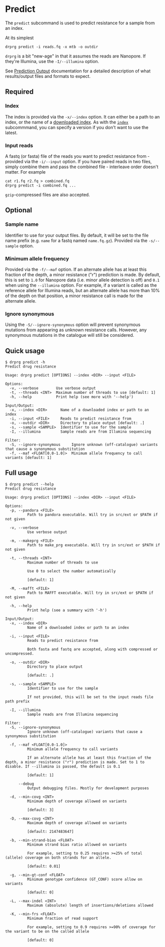 # Predict

The `predict` subcommand is used to predict resistance for a sample from an index.

At its simplest

```
drprg predict -i reads.fq -x mtb -o outdir
```

`drprg` is a bit "new-age" in that it assumes the reads are Nanopore. If they're
Illumina, use the `-I/--illumina` option.

See [Prediction Output](./predict-output.md) documentation for a detailed description of
what results/output files and formats to expect.

## Required

### Index

The index is provided via the `-x/--index` option. It can either be a path to an index,
or the name of a [downloaded index](./download.md). As with the [`index`](./download.md)
subcommmand, you can specify a version if you don't want to use the latest.

### Input reads

A fastq (or fasta) file of the reads you want to predict resistance from - provided via
the `-i/--input` option. If you have paired reads in two files, simply combine them and
pass the combined file - interleave order doesn't matter. For example

```
cat r1.fq r2.fq > combined.fq
drprg predict -i combined.fq ...
```

`gzip`-compressed files are also accepted.

## Optional

### Sample name

Identifier to use for your output files. By default, it will be set to the file name
prefix (e.g. `name` for a fastq named `name.fq.gz`). Provided via the `-s/--sample`
option.

### Minimum allele frequency

Provided via the `-f/--maf` option. If an alternate allele has at least this fraction of
the depth, a minor resistance ("r") prediction is made. By default, this is set to `1.0`
for Nanopore data (i.e. minor allele detection is off) and `0.1` when using
the `--illumina` option. For example, if a variant is called as the reference allele for
Illumina reads, but an alternate allele has more than 10% of the depth on that position,
a minor resistance call is made for the alternate allele.

### Ignore synonymous

Using the `-S/--ignore-synonymous` option will prevent synonymous mutations from
appearing as unknown resistance calls. However, any synonymous mutations in the
catalogue will still be considered.

## Quick usage

```
$ drprg predict -h
Predict drug resistance

Usage: drprg predict [OPTIONS] --index <DIR> --input <FILE>

Options:
  -v, --verbose        Use verbose output
  -t, --threads <INT>  Maximum number of threads to use [default: 1]
  -h, --help           Print help (see more with '--help')

Input/Output:
  -x, --index <DIR>      Name of a downloaded index or path to an index
  -i, --input <FILE>     Reads to predict resistance from
  -o, --outdir <DIR>     Directory to place output [default: .]
  -s, --sample <SAMPLE>  Identifier to use for the sample
  -I, --illumina         Sample reads are from Illumina sequencing

Filter:
  -S, --ignore-synonymous     Ignore unknown (off-catalogue) variants that cause a synonymous substitution
  -f, --maf <FLOAT[0.0-1.0]>  Minimum allele frequency to call variants [default: 1]
```

## Full usage

```
$ drprg predict --help
Predict drug resistance

Usage: drprg predict [OPTIONS] --index <DIR> --input <FILE>

Options:
  -p, --pandora <FILE>
          Path to pandora executable. Will try in src/ext or $PATH if not given

  -v, --verbose
          Use verbose output

  -m, --makeprg <FILE>
          Path to make_prg executable. Will try in src/ext or $PATH if not given

  -t, --threads <INT>
          Maximum number of threads to use

          Use 0 to select the number automatically

          [default: 1]

  -M, --mafft <FILE>
          Path to MAFFT executable. Will try in src/ext or $PATH if not given

  -h, --help
          Print help (see a summary with '-h')

Input/Output:
  -x, --index <DIR>
          Name of a downloaded index or path to an index

  -i, --input <FILE>
          Reads to predict resistance from

          Both fasta and fastq are accepted, along with compressed or uncompressed.

  -o, --outdir <DIR>
          Directory to place output

          [default: .]

  -s, --sample <SAMPLE>
          Identifier to use for the sample

          If not provided, this will be set to the input reads file path prefix

  -I, --illumina
          Sample reads are from Illumina sequencing

Filter:
  -S, --ignore-synonymous
          Ignore unknown (off-catalogue) variants that cause a synonymous substitution

  -f, --maf <FLOAT[0.0-1.0]>
          Minimum allele frequency to call variants

          If an alternate allele has at least this fraction of the depth, a minor resistance ("r") prediction is made. Set to 1 to disable. If --illumina is passed, the default is 0.1

          [default: 1]

      --debug
          Output debugging files. Mostly for development purposes

  -d, --min-covg <INT>
          Minimum depth of coverage allowed on variants

          [default: 3]

  -D, --max-covg <INT>
          Maximum depth of coverage allowed on variants

          [default: 2147483647]

  -b, --min-strand-bias <FLOAT>
          Minimum strand bias ratio allowed on variants

          For example, setting to 0.25 requires >=25% of total (allele) coverage on both strands for an allele.

          [default: 0.01]

  -g, --min-gt-conf <FLOAT>
          Minimum genotype confidence (GT_CONF) score allow on variants

          [default: 0]

  -L, --max-indel <INT>
          Maximum (absolute) length of insertions/deletions allowed

  -K, --min-frs <FLOAT>
          Minimum fraction of read support

          For example, setting to 0.9 requires >=90% of coverage for the variant to be on the called allele

          [default: 0]
```